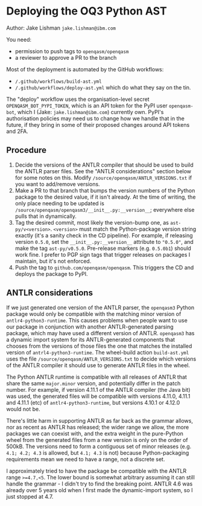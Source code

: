 # Deploying the OQ3 Python AST

Author: Jake Lishman `jake.lishman@ibm.com`

You need:
- permission to push tags to `openqasm/openqasm`
- a reviewer to approve a PR to the branch

Most of the deployment is automated by the GitHub workflows:
- `/.github/workflows/build-ast.yml`
- `/.github/workflows/deploy-ast.yml`
which do what they say on the tin.

The "deploy" workflow uses the organisation-level secret `OPENQASM_BOT_PYPI_TOKEN`, which is an API token for the PyPI user `openqasm-bot`, which I (Jake: `jake.lishman@ibm.com`) currently own.
PyPI's authorisation policies may need us to change how we handle that in the future, if they bring in some of their proposed changes around API tokens and 2FA.

## Procedure

1. Decide the versions of the ANTLR compiler that should be used to build the ANTLR parser files.
   See the "ANTLR considerations" section below for some notes on this.
   Modify `/source/openqasm/ANTLR_VERSIONS.txt` if you want to add/remove versions.
2. Make a PR to that branch that bumps the version numbers of the Python package to the desired value, if it isn't already.
   At the time of writing, the only place needing to be updated is `/source/openqasm/openqasm3/__init__.py:__version__`; everywhere else pulls that in dynamically.
3. Tag the desired commit, most likely the version-bump one, as `ast-py/v<version>`.
   `<version>` must match the Python-package version string exactly (it's a sanity check in the CD pipeline).
   For example, if releasing version `0.5.0`, set the `__init__.py:__version__` attribute to `"0.5.0"`, and make the tag `ast-py/v0.5.0`.
   Pre-release markers (e.g. `0.5.0b1`) should work fine.
   I prefer to PGP sign tags that trigger releases on packages I maintain, but it's not enforced.
4. Push the tag to `github.com/openqasm/openqasm`.
   This triggers the CD and deploys the package to PyPI.


## ANTLR considerations

If we just generated one version of the ANTLR parser, the `openqasm3` Python package would only be compatible with the matching minor version of `antlr4-python3-runtime`.
This causes problems when people want to use our package in conjunction with another ANTLR-generated parsing package, which may have used a different version of ANTLR.
`openqasm3` has a dynamic import system for its ANTLR-generated components that chooses from the versions of those files the one that matches the installed version of `antrl4-python3-runtime`.
The wheel-build action `build-ast.yml` uses the file `/source/openqasm/ANTLR_VERSIONS.txt` to decide which versions of the ANTLR compiler it should use to generate ANTLR files in the wheel.

The Python ANTLR runtime is compatible with all releases of ANTLR that share the same `major.minor` version, and potentially differ in the patch number.
For example, if version 4.11.1 of the ANTLR compiler (the Java bit) was used, the generated files will be compatible with versions 4.11.0, 4.11.1 and 4.11.1 (etc) of `antlr4-python3-runtime`, but versions 4.10.1 or 4.12.0 would not be.

There's little harm in supporting ANTLR as far back as the grammar allows, nor as recent as ANTLR has released; the wider range we allow, the more packages we can coexist with, and the extra weight in the pure-Python wheel from the generated files from a new version is only on the order of 500kB.
The versions need to form a contiguous set of minor releases (e.g. `4.1; 4.2; 4.3` is allowed, but `4.1; 4.3` is not) because Python-packaging requirements mean we need to have a range, not a discrete set.

I approximately tried to have the package be compatible with the ANTLR range `>=4.7,<5`.
The lower bound is somewhat arbitrary assuming it can still handle the grammar - I didn't try to find the breaking point. 
ANTLR 4.6 was already over 5 years old when I first made the dynamic-import system, so I just stopped at 4.7.
